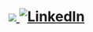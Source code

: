 <h1 align='center'>
    <a href="https://git.io/typing-svg">
        <img src="https://readme-typing-svg.demolab.com/?lines=Hi+there!;I'm+Artem+👋&center=true&size=30">
    </a>
    <a href="https://www.linkedin.com/in/artem-degtiarev/">
        <img src="https://img.shields.io/badge/LinkedIn-blue?style=for-the-badge&logo=linkedin&logoColor=white" alt="LinkedIn">
    </a>
</h1>

<!--
**ak-hu/ak-hu** is a ✨ _special_ ✨ repository because its `README.md` (this file) appears on your GitHub profile.

Here are some ideas to get you started:

- 🔭 I’m currently working on ...
- 🌱 I’m currently learning ...
- 👯 I’m looking to collaborate on ...
- 🤔 I’m looking for help with ...
- 💬 Ask me about ...
- 📫 How to reach me: ...
- 😄 Pronouns: ...
- ⚡ Fun fact: ...
-->
